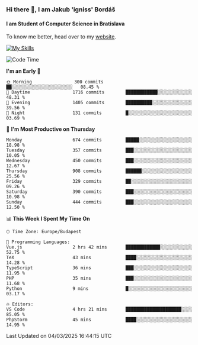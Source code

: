 ### Hi there 👋, I am Jakub 'igniss' Bordáš

#### I am Student of Computer Science in Bratislava
To know me better, head over to my [website](https://bordas.sk).

[![My Skills](https://skillicons.dev/icons?i=js,typescript,html,css,figma,svelte,vue,next,postgresql,nest,express,nodejs)](https://bordas.sk)


<!--START_SECTION:waka-->
![Code Time](http://img.shields.io/badge/Code%20Time-1%2C693%20hrs%203%20mins-blue)

**I'm an Early 🐤** 

```text
🌞 Morning                300 commits         ██░░░░░░░░░░░░░░░░░░░░░░░   08.45 % 
🌆 Daytime                1716 commits        ████████████░░░░░░░░░░░░░   48.31 % 
🌃 Evening                1405 commits        ██████████░░░░░░░░░░░░░░░   39.56 % 
🌙 Night                  131 commits         █░░░░░░░░░░░░░░░░░░░░░░░░   03.69 % 
```
📅 **I'm Most Productive on Thursday** 

```text
Monday                   674 commits         █████░░░░░░░░░░░░░░░░░░░░   18.98 % 
Tuesday                  357 commits         ███░░░░░░░░░░░░░░░░░░░░░░   10.05 % 
Wednesday                450 commits         ███░░░░░░░░░░░░░░░░░░░░░░   12.67 % 
Thursday                 908 commits         ██████░░░░░░░░░░░░░░░░░░░   25.56 % 
Friday                   329 commits         ██░░░░░░░░░░░░░░░░░░░░░░░   09.26 % 
Saturday                 390 commits         ███░░░░░░░░░░░░░░░░░░░░░░   10.98 % 
Sunday                   444 commits         ███░░░░░░░░░░░░░░░░░░░░░░   12.50 % 
```


📊 **This Week I Spent My Time On** 

```text
🕑︎ Time Zone: Europe/Budapest

💬 Programming Languages: 
Vue.js                   2 hrs 42 mins       █████████████░░░░░░░░░░░░   52.75 % 
TeX                      43 mins             ████░░░░░░░░░░░░░░░░░░░░░   14.28 % 
TypeScript               36 mins             ███░░░░░░░░░░░░░░░░░░░░░░   11.95 % 
PHP                      35 mins             ███░░░░░░░░░░░░░░░░░░░░░░   11.68 % 
Python                   9 mins              █░░░░░░░░░░░░░░░░░░░░░░░░   03.17 % 

🔥 Editors: 
VS Code                  4 hrs 21 mins       █████████████████████░░░░   85.05 % 
PhpStorm                 45 mins             ████░░░░░░░░░░░░░░░░░░░░░   14.95 % 
```


 Last Updated on 04/03/2025 16:44:15 UTC
<!--END_SECTION:waka-->
